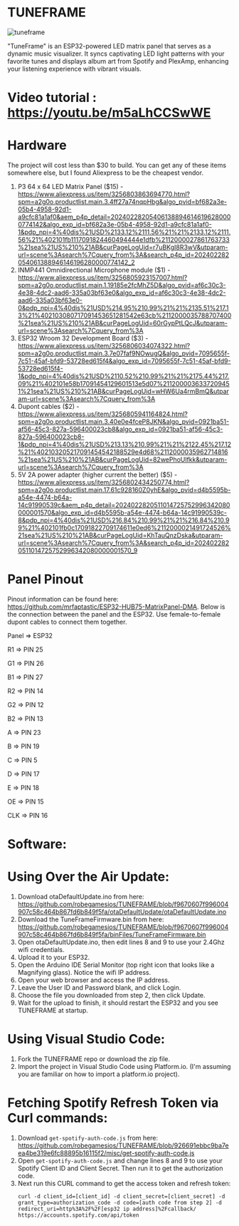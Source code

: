 # TUNEFRAME

![tuneframe](https://github.com/robegamesios/TUNEFRAME/assets/10041871/6f5bf6e1-6c4b-49f1-a3ac-ad2c2bdf3d92)


"TuneFrame" is an ESP32-powered LED matrix panel that serves as a dynamic music visualizer. It syncs captivating LED light patterns with your favorite tunes and displays album art from Spotify and PlexAmp, enhancing your listening experience with vibrant visuals.

# Video tutorial : https://youtu.be/m5aLhCCSwWE

# Hardware

The project will cost less than $30 to build. You can get any of these items somewhere else, but I found Aliexpress to be the cheapest vendor.

1. P3 64 x 64 LED Matrix Panel ($15) - https://www.aliexpress.us/item/3256803863694770.html?spm=a2g0o.productlist.main.3.4ff27a74nqpHbg&algo_pvid=bf682a3e-05b4-4958-92d1-a9cfc81a1af0&aem_p4p_detail=202402282054061388946146196280000774142&algo_exp_id=bf682a3e-05b4-4958-92d1-a9cfc81a1af0-1&pdp_npi=4%40dis%21USD%2133.12%2111.56%21%21%2133.12%2111.56%21%402101fb1117091824460494444e1dfb%2112000027861763733%21sea%21US%210%21AB&curPageLogUid=r7uBKgI8R3wV&utparam-url=scene%3Asearch%7Cquery_from%3A&search_p4p_id=202402282054061388946146196280000774142_2
2. INMP441 Omnidirectional Microphone module ($1) - https://www.aliexpress.us/item/3256805923157007.html?spm=a2g0o.productlist.main.1.19185e2fcMhZ5D&algo_pvid=af6c30c3-4e38-4dc2-aad6-335a03bf63e0&algo_exp_id=af6c30c3-4e38-4dc2-aad6-335a03bf63e0-0&pdp_npi=4%40dis%21USD%214.95%210.99%21%21%2135.51%217.13%21%402103080717091453651281542e63cb%2112000035788707400%21sea%21US%210%21AB&curPageLogUid=60rGypPtLQcJ&utparam-url=scene%3Asearch%7Cquery_from%3A
3. ESP32 Wroom 32 Development Board ($3) - https://www.aliexpress.us/item/3256806034074322.html?spm=a2g0o.productlist.main.3.7e07faf9NOwugQ&algo_pvid=7095655f-7c51-45af-bfd9-53728ed615f4&algo_exp_id=7095655f-7c51-45af-bfd9-53728ed615f4-1&pdp_npi=4%40dis%21USD%2110.52%210.99%21%21%2175.44%217.09%21%402101e58b17091454129601513e5d07%2112000036337209451%21sea%21US%210%21AB&curPageLogUid=wHW6Ua4rmBmQ&utparam-url=scene%3Asearch%7Cquery_from%3A
4. Dupont cables ($2) - https://www.aliexpress.us/item/3256805941164824.html?spm=a2g0o.productlist.main.3.40e0e4fceP8JKN&algo_pvid=0921ba51-af56-45c3-827a-596400023cb8&algo_exp_id=0921ba51-af56-45c3-827a-596400023cb8-1&pdp_npi=4%40dis%21USD%213.13%210.99%21%21%2122.45%217.12%21%402103205217091454542188529e4d68%2112000035962714816%21sea%21US%210%21AB&curPageLogUid=82wePhoUlfkk&utparam-url=scene%3Asearch%7Cquery_from%3A
5. 5V 2A power adapter (higher current the better) ($5) - https://www.aliexpress.us/item/3256802434250774.html?spm=a2g0o.productlist.main.17.61c928160Z0yhE&algo_pvid=d4b5595b-a54e-4474-b64a-14c91990539c&aem_p4p_detail=2024022820511014725752996342080000001570&algo_exp_id=d4b5595b-a54e-4474-b64a-14c91990539c-8&pdp_npi=4%40dis%21USD%216.84%210.99%21%21%216.84%210.99%21%402101fb0c17091822709174611e0ed6%2112000021491724526%21sea%21US%210%21AB&curPageLogUid=KhTauQnzDska&utparam-url=scene%3Asearch%7Cquery_from%3A&search_p4p_id=2024022820511014725752996342080000001570_9
   
# Panel Pinout

Pinout information can be found here: https://github.com/mrfaptastic/ESP32-HUB75-MatrixPanel-DMA. Below is the connection between the panel and the ESP32. Use female-to-female dupont cables to connect them together.

Panel => ESP32

R1 => PIN 25

G1 => PIN 26

B1 => PIN 27

R2 => PIN 14

G2 => PIN 12

B2 => PIN 13

A => PIN 23

B => PIN 19

C => PIN 5

D => PIN 17

E => PIN 18

OE => PIN 15

CLK => PIN 16

# Software:

# Using Over the Air Update:

1. Download otaDefaultUpdate.ino from here: https://github.com/robegamesios/TUNEFRAME/blob/f9670607f996004907c58c464b867fd6b849f5fa/otaDefaultUpdate/otaDefaultUpdate.ino
2. Download the TuneFrameFirmware.bin from here: https://github.com/robegamesios/TUNEFRAME/blob/f9670607f996004907c58c464b867fd6b849f5fa/binFiles/TuneFrameFirmware.bin
3. Open otaDefaultUpdate.ino, then edit lines 8 and 9 to use your 2.4Ghz wifi credentials.
4. Upload it to your ESP32.
5. Open the Arduino IDE Serial Monitor (top right icon that looks like a Magnifying glass). Notice the wifi IP address.
6. Open your web browser and access the IP address.
7. Leave the User ID and Password blank, and click Login.
8. Choose the file you downloaded from step 2, then click Update.
9. Wait for the upload to finish, it should restart the ESP32 and you see TUNEFRAME at startup.

# Using Visual Studio Code:

1. Fork the TUNEFRAME repo or download the zip file.
2. Import the project in Visual Studio Code using Platform.io. (I'm assuming you are familiar on how to import a platform.io project).

# Fetching Spotify Refresh Token via Curl commands:

1. Download `get-spotify-auth-code.js` from here: https://github.com/robegamesios/TUNEFRAME/blob/926691ebbc9ba7eea4be319e6fc88895b16115f2/misc/get-spotify-auth-code.js
2. Open `get-spotify-auth-code.js` and change lines 8 and 9 to use your Spotify Client ID and Client Secret. Then run it to get the authorization code.
3. Next run this CURL command to get the access token and refresh token:
   ```
   curl -d client_id=[client_id] -d client_secret=[client_secret] -d grant_type=authorization_code -d code=[auth code from step 2] -d redirect_uri=http%3A%2F%2F[esp32 ip address]%2Fcallback/ https://accounts.spotify.com/api/token


